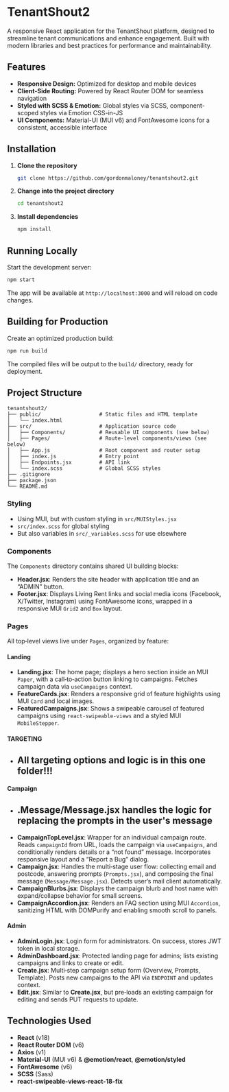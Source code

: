 # TenantShout2

A responsive React application for the TenantShout platform, designed to streamline tenant communications and enhance engagement. Built with modern libraries and best practices for performance and maintainability.

## Features

- **Responsive Design:** Optimized for desktop and mobile devices
- **Client-Side Routing:** Powered by React Router DOM for seamless navigation
- **Styled with SCSS & Emotion:** Global styles via SCSS, component-scoped styles via Emotion CSS-in-JS
- **UI Components:** Material-UI (MUI v6) and FontAwesome icons for a consistent, accessible interface


## Installation

1. **Clone the repository**
   ```bash
   git clone https://github.com/gordonmaloney/tenantshout2.git
   ```
2. **Change into the project directory**
   ```bash
   cd tenantshout2
   ```
3. **Install dependencies**
   ```bash
   npm install
   ```

## Running Locally

Start the development server:

```bash
npm start
```

The app will be available at `http://localhost:3000` and will reload on code changes.

## Building for Production

Create an optimized production build:

```bash
npm run build
```

The compiled files will be output to the `build/` directory, ready for deployment.

## Project Structure

```
tenantshout2/
├── public/                   # Static files and HTML template
│   └── index.html
├── src/                      # Application source code
│   ├── Components/           # Reusable UI components (see below)
│   ├── Pages/                # Route-level components/views (see below)
│   ├── App.js                # Root component and router setup
│   ├── index.js              # Entry point
│   ├── Endpoints.jsx         # API link
│   └── index.scss            # Global SCSS styles
├── .gitignore
├── package.json
└── README.md
```


### Styling
- Using MUI, but with custom styling in `src/MUIStyles.jsx`
- `src/index.scss` for global styling
- But also variables in `src/_variables.scss` for use elsewhere


### Components

The `Components` directory contains shared UI building blocks:

- **Header.jsx**: Renders the site header with application title and an “ADMIN” button.
- **Footer.jsx**: Displays Living Rent links and social media icons (Facebook, X/Twitter, Instagram) using FontAwesome icons, wrapped in a responsive MUI `Grid2` and `Box` layout.

### Pages

All top‑level views live under `Pages`, organized by feature:

#### Landing

- **Landing.jsx**: The home page; displays a hero section inside an MUI `Paper`, with a call‑to‑action button linking to campaigns. Fetches campaign data via `useCampaigns` context.
- **FeatureCards.jsx**: Renders a responsive grid of feature highlights using MUI `Card` and local images.
- **FeaturedCampaigns.jsx**: Shows a swipeable carousel of featured campaigns using `react‑swipeable‑views` and a styled MUI `MobileStepper`.

#### TARGETING

- ## All targeting options and logic is in this one folder!!!



#### Campaign

- ## .Message/Message.jsx handles the logic for replacing the prompts in the user's message 
- **CampaignTopLevel.jsx**: Wrapper for an individual campaign route. Reads `campaignId` from URL, loads the campaign via `useCampaigns`, and conditionally renders details or a “not found” message. Incorporates responsive layout and a “Report a Bug” dialog.
- **Campaign.jsx**: Handles the multi‑stage user flow: collecting email and postcode, answering prompts (`Prompts.jsx`), and composing the final message (`Message/Message.jsx`). Detects user’s mail client automatically.
- **CampaignBlurbs.jsx**: Displays the campaign blurb and host name with expand/collapse behavior for small screens.
- **CampaignAccordion.jsx**: Renders an FAQ section using MUI `Accordion`, sanitizing HTML with DOMPurify and enabling smooth scroll to panels.

#### Admin

- **AdminLogin.jsx**: Login form for administrators. On success, stores JWT token in local storage.
- **AdminDashboard.jsx**: Protected landing page for admins; lists existing campaigns and links to create or edit.
- **Create.jsx**: Multi‑step campaign setup form (Overview, Prompts, Template). Posts new campaigns to the API via `ENDPOINT` and updates context.
- **Edit.jsx**: Similar to **Create.jsx**, but pre‑loads an existing campaign for editing and sends PUT requests to update.

## Technologies Used

- **React** (v18)
- **React Router DOM** (v6)
- **Axios** (v1)
- **Material-UI** (MUI v6) & **@emotion/react**, **@emotion/styled**
- **FontAwesome** (v6)
- **SCSS** (Sass)
- **react-swipeable-views-react-18-fix**
